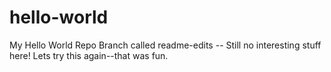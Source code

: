 # hello-world
My Hello World Repo Branch called readme-edits  -- Still no interesting stuff here! Lets try this again--that was fun.
